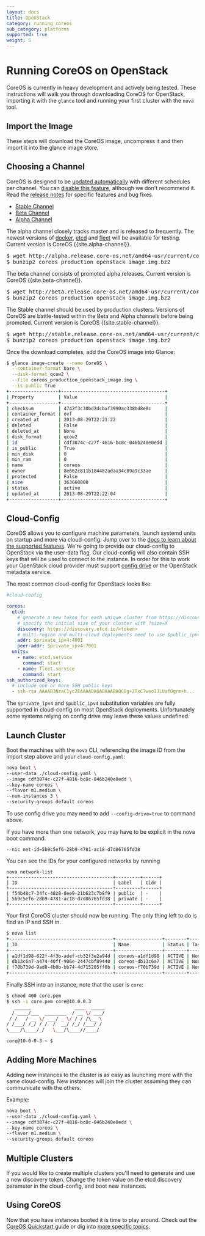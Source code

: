 ```yaml
---
layout: docs
title: OpenStack
category: running_coreos
sub_category: platforms
supported: true
weight: 5
---
```


# Running CoreOS on OpenStack

CoreOS is currently in heavy development and actively being tested.  These
instructions will walk you through downloading CoreOS for OpenStack, importing
it with the `glance` tool and running your first cluster with the `nova` tool.

## Import the Image

These steps will download the CoreOS image, uncompress it and then import it
into the glance image store.

## Choosing a Channel

CoreOS is designed to be [updated automatically]({{site.url}}/using-coreos/updates) with different schedules per channel. You can [disable this feature]({{site.url}}/docs/cluster-management/debugging/prevent-reboot-after-update), although we don't recommend it. Read the [release notes]({{site.url}}/releases) for specific features and bug fixes.

<div id="openstack-create">
  <ul class="nav nav-tabs">
    <li class="active"><a href="#stable-create" data-toggle="tab">Stable Channel</a></li>
    <li><a href="#beta-create" data-toggle="tab">Beta Channel</a></li>
    <li><a href="#alpha-create" data-toggle="tab">Alpha Channel</a></li>
  </ul>
  <div class="tab-content coreos-docs-image-table">
    <div class="tab-pane" id="alpha-create">
      <p>The alpha channel closely tracks master and is released to frequently. The newest versions of <a href="{{site.url}}/using-coreos/docker">docker</a>, <a href="{{site.url}}/using-coreos/etcd">etcd</a> and <a href="{{site.url}}/using-coreos/clustering">fleet</a> will be available for testing. Current version is CoreOS {{site.alpha-channel}}.</p>
<pre>
$ wget http://alpha.release.core-os.net/amd64-usr/current/coreos_production_openstack_image.img.bz2
$ bunzip2 coreos_production_openstack_image.img.bz2
</pre>
    </div>
    <div class="tab-pane" id="beta-create">
      <p>The beta channel consists of promoted alpha releases. Current version is CoreOS {{site.beta-channel}}.</p>
<pre>
$ wget http://beta.release.core-os.net/amd64-usr/current/coreos_production_openstack_image.img.bz2
$ bunzip2 coreos_production_openstack_image.img.bz2
</pre>
    </div>
  <div class="tab-pane active" id="stable-create">
      <p>The Stable channel should be used by production clusters. Versions of CoreOS are battle-tested within the Beta and Alpha channels before being promoted. Current version is CoreOS {{site.stable-channel}}.</p>
<pre>
$ wget http://stable.release.core-os.net/amd64-usr/current/coreos_production_openstack_image.img.bz2
$ bunzip2 coreos_production_openstack_image.img.bz2
</pre>
    </div>
  </div>
</div>

Once the download completes, add the CoreOS image into Glance:

```sh
$ glance image-create --name CoreOS \
  --container-format bare \
  --disk-format qcow2 \
  --file coreos_production_openstack_image.img \
  --is-public True
+------------------+--------------------------------------+
| Property         | Value                                |
+------------------+--------------------------------------+
| checksum         | 4742f3c30bd2dcbaf3990ac338bd8e8c     |
| container_format | ovf                                  |
| created_at       | 2013-08-29T22:21:22                  |
| deleted          | False                                |
| deleted_at       | None                                 |
| disk_format      | qcow2                                |
| id               | cdf3874c-c27f-4816-bc8c-046b240e0edd |
| is_public        | True                                 |
| min_disk         | 0                                    |
| min_ram          | 0                                    |
| name             | coreos                               |
| owner            | 8e662c811b184482adaa34c89a9c33ae     |
| protected        | False                                |
| size             | 363660800                            |
| status           | active                               |
| updated_at       | 2013-08-29T22:22:04                  |
+------------------+--------------------------------------+
```

## Cloud-Config

CoreOS allows you to configure machine parameters, launch systemd units on startup and more via cloud-config. Jump over to the [docs to learn about the supported features][cloud-config].
We're going to provide our cloud-config to OpenStack via the user-data flag. Our cloud-config will also contain SSH keys that will be used to connect to the instance.
In order for this to work your OpenStack cloud provider must support [config drive][config-drive] or the OpenStack metadata service.

[cloud-config]: {{site.url}}/docs/cluster-management/setup/cloudinit-cloud-config
[config-drive]: http://docs.openstack.org/user-guide/content/config-drive.html

The most common cloud-config for OpenStack looks like:

```yaml
#cloud-config

coreos:
  etcd:
    # generate a new token for each unique cluster from https://discovery.etcd.io/new?size=3
    # specify the initial size of your cluster with ?size=X
    discovery: https://discovery.etcd.io/<token>
    # multi-region and multi-cloud deployments need to use $public_ipv4
    addr: $private_ipv4:4001
    peer-addr: $private_ipv4:7001
  units:
    - name: etcd.service
      command: start
    - name: fleet.service
      command: start
ssh_authorized_keys:
  # include one or more SSH public keys
  - ssh-rsa AAAAB3NzaC1yc2EAAAADAQABAAABAQC0g+ZTxC7weoIJLUafOgrm+h...
```

The `$private_ipv4` and `$public_ipv4` substitution variables are fully supported in cloud-config on most OpenStack deployments. Unfortunately some systems relying on config drive may leave these values undefined.

## Launch Cluster

Boot the machines with the `nova` CLI, referencing the image ID from the import step above and your `cloud-config.yaml`:

```sh
nova boot \
--user-data ./cloud-config.yaml \
--image cdf3874c-c27f-4816-bc8c-046b240e0edd \
--key-name coreos \
--flavor m1.medium \
--num-instances 3 \
--security-groups default coreos
```

To use config drive you may need to add `--config-drive=true` to command above.

If you have more than one network, you may have to be explicit in the nova boot command.

```
--nic net-id=5b9c5ef6-28b9-4781-ac18-d7d86765fd38
```

You can see the IDs for your configured networks by running

```
nova network-list
+--------------------------------------+---------+------+
| ID                                   | Label   | Cidr |
+--------------------------------------+---------+------+
| f54b48c7-34fc-4828-8ee9-21b623c7b8f9 | public  | -    |
| 5b9c5ef6-28b9-4781-ac18-d7d86765fd38 | private | -    |
+--------------------------------------+---------+------+
```

Your first CoreOS cluster should now be running. The only thing left to do is
find an IP and SSH in.

```sh
$ nova list
+--------------------------------------+-----------------+--------+------------+-------------+-------------------+
| ID                                   | Name            | Status | Task State | Power State | Networks          |
+--------------------------------------+-----------------+--------+------------+-------------+-------------------+
| a1df1d98-622f-4f3b-adef-cb32f3e2a94d | coreos-a1df1d98 | ACTIVE | None       | Running     | private=10.0.0.3  |
| db13c6a7-a474-40ff-906e-2447cbf89440 | coreos-db13c6a7 | ACTIVE | None       | Running     | private=10.0.0.4  |
| f70b739d-9ad8-4b0b-bb74-4d715205ff0b | coreos-f70b739d | ACTIVE | None       | Running     | private=10.0.0.5  |
+--------------------------------------+-----------------+--------+------------+-------------+-------------------+
```

Finally SSH into an instance, note that the user is `core`:

```sh
$ chmod 400 core.pem
$ ssh -i core.pem core@10.0.0.3
   ______                ____  _____
  / ____/___  ________  / __ \/ ___/
 / /   / __ \/ ___/ _ \/ / / /\__ \
/ /___/ /_/ / /  /  __/ /_/ /___/ /
\____/\____/_/   \___/\____//____/

core@10-0-0-3 ~ $
```

## Adding More Machines

Adding new instances to the cluster is as easy as launching more with the same 
cloud-config. New instances will join the cluster assuming they can communicate 
with the others.

Example:

```sh
nova boot \
--user-data ./cloud-config.yaml \
--image cdf3874c-c27f-4816-bc8c-046b240e0edd \
--key-name coreos \
--flavor m1.medium \
--security-groups default coreos
```

## Multiple Clusters

If you would like to create multiple clusters you'll need to generate and use a
new discovery token. Change the token value on the etcd discovery parameter in the cloud-config, and boot new instances.

## Using CoreOS

Now that you have instances booted it is time to play around.
Check out the [CoreOS Quickstart]({{site.url}}/docs/quickstart) guide or dig into [more specific topics]({{site.url}}/docs).
